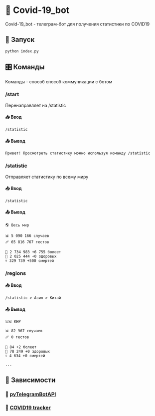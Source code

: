 # 🤖 Covid-19_bot
Covid-19_bot - телеграм-бот для получения статистики по COVID19
## 🚀 Запуск
```
python index.py
```
## 🎛 Команды
Команды - способ способ коммуникации с ботом
### /start
Перенаправляет на /statistic
#### 📥 Ввод
```
/statistic
```
#### 📤 Вывод
```
Привет! Просмотреть статистику можно используя команду /statistic
```
### /statistic
Отправляет статистику по всему миру
#### 📥 Ввод
```
/statistic
```
#### 📤 Вывод
```
🌎 Весь мир

📊 5 090 166 случаев
🩹 65 816 767 тестов

🤒 2 734 983 +6 755 болеет
💊 2 025 444 +0 здоровых
💀 329 739 +500 смертей
```
### /regions
#### 📥 Ввод
```
/statistic > Азия > Китай
```
#### 📤 Вывод
```
🇨🇳 КНР

📊 82 967 случаев
🩹 0 тестов

🤒 84 +2 болеет
💊 78 249 +0 здоровых
💀 4 634 +0 смертей

...
```
## 🔨 Зависимости
### 📢 [pyTelegramBotAPI](https://github.com/eternnoir/pyTelegramBotAPI)
### 👑 [COVID19 tracker](https://github.com/jDan735/covid19-tracker)
